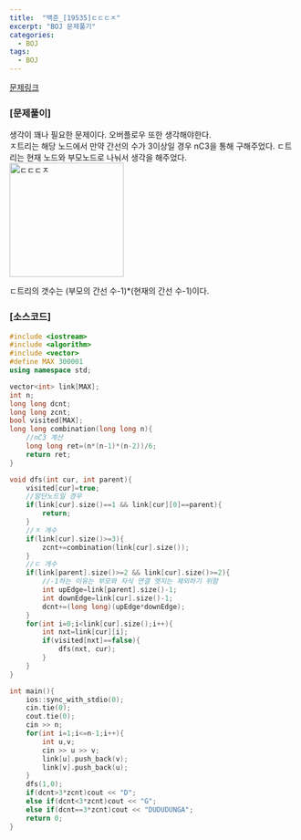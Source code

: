 ```yaml
---
title:  "백준_[19535]ㄷㄷㄷㅈ"
excerpt: "BOJ 문제풀기"
categories:
  - BOJ
tags:
  - BOJ
---
```

[문제링크](https://www.acmicpc.net/problem/20304)
### [문제풀이]
생각이 꽤나 필요한 문제이다. 오버플로우 또한 생각해야한다.  
ㅈ트리는 해당 노드에서 만약 간선의 수가 3이상일 경우 nC3을 통해 구해주었다. ㄷ트리는 현재 노드와 부모노드로 나눠서 생각을 해주었다.  
<img width="200" alt="ㄷㄷㄷㅈ" src="https://user-images.githubusercontent.com/63391675/107851790-e2b64580-6e4f-11eb-99fe-b76fec605412.png">

ㄷ트리의 갯수는 (부모의 간선 수-1)*(현재의 간선 수-1)이다.

### [소스코드]
~~~cpp
#include <iostream>
#include <algorithm>
#include <vector>
#define MAX 300001
using namespace std;

vector<int> link[MAX];
int n;
long long dcnt;
long long zcnt;
bool visited[MAX];
long long combination(long long n){
    //nC3 계산
    long long ret=(n*(n-1)*(n-2))/6;
    return ret;
}

void dfs(int cur, int parent){
    visited[cur]=true;
    //말단노드일 경우
    if(link[cur].size()==1 && link[cur][0]==parent){
        return;
    }
    //ㅈ 개수
    if(link[cur].size()>=3){
        zcnt+=combination(link[cur].size());
    }
    //ㄷ 개수
    if(link[parent].size()>=2 && link[cur].size()>=2){
        //-1하는 이유는 부모와 자식 연결 엣지는 제외하기 위함
        int upEdge=link[parent].size()-1;
        int downEdge=link[cur].size()-1;
        dcnt+=(long long)(upEdge*downEdge);
    }
    for(int i=0;i<link[cur].size();i++){
        int nxt=link[cur][i];
        if(visited[nxt]==false){
            dfs(nxt, cur);
        }
    }
}

int main(){
    ios::sync_with_stdio(0);
    cin.tie(0);
    cout.tie(0);
    cin >> n;
    for(int i=1;i<=n-1;i++){
        int u,v;
        cin >> u >> v;
        link[u].push_back(v);
        link[v].push_back(u);
    }
    dfs(1,0);
    if(dcnt>3*zcnt)cout << "D";
    else if(dcnt<3*zcnt)cout << "G";
    else if(dcnt==3*zcnt)cout << "DUDUDUNGA";
    return 0;
}
~~~